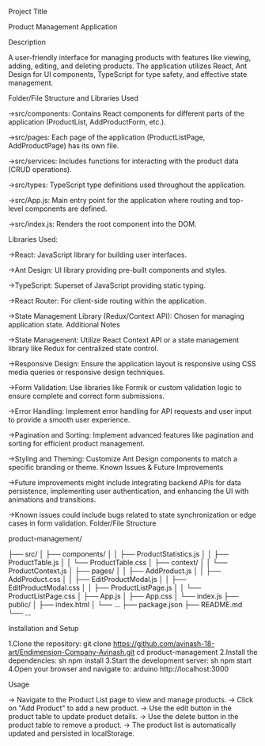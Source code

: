 Project Title

Product Management Application

Description

A user-friendly interface for managing products with features like viewing, adding, editing, and deleting products. The application utilizes React, Ant Design for UI components, TypeScript for type safety, and effective state management.

Folder/File Structure and Libraries Used

->src/components: Contains React components for different parts of the application (ProductList, AddProductForm, etc.).

->src/pages: Each page of the application (ProductListPage, AddProductPage) has its own file.

->src/services: Includes functions for interacting with the product data (CRUD operations).

->src/types: TypeScript type definitions used throughout the application.

->src/App.js: Main entry point for the application where routing and top-level components are defined.

->src/index.js: Renders the root component into the DOM.

Libraries Used:

->React: JavaScript library for building user interfaces.

->Ant Design: UI library providing pre-built components and styles.

->TypeScript: Superset of JavaScript providing static typing.

->React Router: For client-side routing within the application.

->State Management Library (Redux/Context API): Chosen for managing application state. Additional Notes

->State Management: Utilize React Context API or a state management library like Redux for centralized state control.

->Responsive Design: Ensure the application layout is responsive using CSS media queries or responsive design techniques.

->Form Validation: Use libraries like Formik or custom validation logic to ensure complete and correct form submissions.

->Error Handling: Implement error handling for API requests and user input to provide a smooth user experience.

->Pagination and Sorting: Implement advanced features like pagination and sorting for efficient product management.

->Styling and Theming: Customize Ant Design components to match a specific branding or theme. Known Issues & Future Improvements

->Future improvements might include integrating backend APIs for data persistence, implementing user authentication, and enhancing the UI with animations and transitions.

->Known issues could include bugs related to state synchronization or edge cases in form validation. Folder/File Structure

product-management/

├── src/ │ ├── components/ │ │ ├── ProductStatistics.js │ │ ├── ProductTable.js │ │ └── ProductTable.css │ ├── context/ │ │ └── ProductContext.js │ ├── pages/ │ │ ├── AddProduct.js │ │ ├── AddProduct.css │ │ ├── EditProductModal.js │ │ ├── EditProductModal.css │ │ ├── ProductListPage.js │ │ └── ProductListPage.css │ ├── App.js │ ├── App.css │ └── index.js ├── public/ │ ├── index.html │ └── ... ├── package.json ├── README.md └── ...

Installation and Setup

1.Clone the repository: git clone https://github.com/avinash-18-art/Endimension-Company-Avinash.git cd product-management 2.Install the dependencies: sh npm install 3.Start the development server: sh npm start 4.Open your browser and navigate to: arduino http://localhost:3000

Usage

-> Navigate to the Product List page to view and manage products. -> Click on "Add Product" to add a new product. -> Use the edit button in the product table to update product details. -> Use the delete button in the product table to remove a product. -> The product list is automatically updated and persisted in localStorage.

